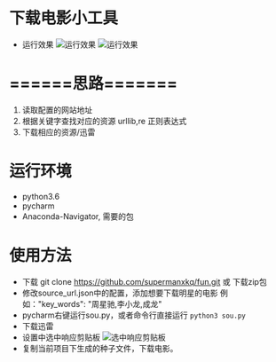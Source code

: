 # 下载电影小工具

* 运行效果
    ![运行效果](https://https://github.com/supermanxkq/fun/tree/master/img/WX20180121-235229@2x.png)
    ![运行效果](https://github.com/supermanxkq/fun/tree/master/img/WX20180122-000056@2x.png)
# ======思路=======
1. 读取配置的网站地址
2. 根据关键字查找对应的资源  urllib,re 正则表达式
3. 下载相应的资源/迅雷

# 运行环境
   * python3.6
   * pycharm
   * Anaconda-Navigator, 需要的包

# 使用方法

* 下载 git clone https://github.com/supermanxkq/fun.git 或 下载zip包
* 修改source_url.json中的配置，添加想要下载明星的电影    例如："key_words": "周星驰,李小龙,成龙"
* pycharm右键运行sou.py，或者命令行直接运行 ```python3 sou.py```
* 下载迅雷
* 设置中选中响应剪贴板
   ![选中响应剪贴板](https://github.com/supermanxkq/fun/tree/master/img/WX20180121-234816@2x.png)
* 复制当前项目下生成的种子文件，下载电影。